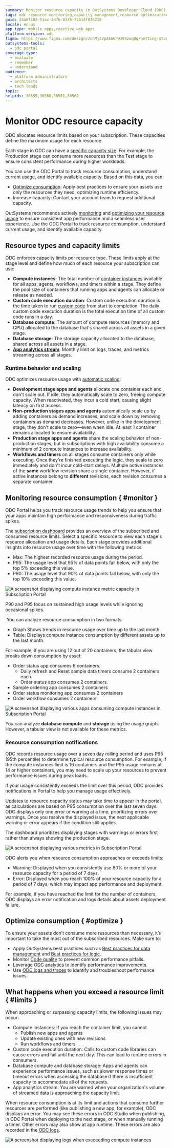 ```yaml
---
summary: Monitor resource capacity in OutSystems Developer Cloud (ODC) using the ODC Portal to optimize and track usage.
tags: odc resource monitoring,capacity management,resource optimization,cloud resource allocation
guid: 25a0f102-51ac-4d76-8376-72b14f0f6218
locale: en-us
app_type: mobile apps,reactive web apps
platform-version: odc
figma: https://www.figma.com/design/zohMj3VpAEA6P9J9azwqQq/Getting-started-with-ODC?node-id=3518-60&t=TBoOpDVweGRN6kRD-1
outsystems-tools:
  - odc portal
coverage-type:
  - evaluate
  - remember
  - understand
audience:
  - platform administrators
  - architects
  - tech leads
topic:
helpids: 30559,30560,30561,30562
---
```


# Monitor ODC resource capacity

ODC allocates resource limits based on your subscription. These capacities define the maximum usage for each resource. 

Each stage in ODC can have a [specific capacity size](https://www.outsystems.com/evaluation-guide/scalability/architecture/#capacity-fair-use-limits). For example, the Production stage can consume more resources than the Test stage to ensure consistent performance during higher workloads.

You can use the ODC Portal to track resource consumption, understand current usage, and identify available capacity. Based on this data, you can:
* [Optimize consumption](#optimize): Apply best practices to ensure your assets use only the resources they need, optimizing runtime efficiency.
* Increase capacity: Contact your account team to request additional capacity.

OutSystems recommends actively [monitoring](#monitor) and [optimizing your resource usage](#optimize) to ensure consistent app performance and a seamless user experience. Use the ODC Portal to track resource consumption, understand current usage, and identify available capacity.

## Resource types and capacity limits

ODC enforces capacity limits per resource type. These limits apply at the stage level and define how much of each resource your subscription can use:

* **Compute instances**: The total number of [container instances](../app-architecture/intro.md#containers) available for all apps, agents, workflows, and timers within a stage. They define the pool size of containers that running apps and agents can allocate or release as needed. 
* **Custom code execution duration**: Custom code execution duration is the time taken to run [custom code](../building-apps/external-logic/intro.md) from start to completion. The daily custom code execution duration is the total execution time of all custom code runs in a day. 
* **Database compute**: The amount of compute resources (memory and CPU) allocated to the database that's shared across all assets in a given stage.
* **Database storage**: The storage capacity allocated to the database, shared across all assets in a stage.
* **[App analytics stream](../monitor-and-troubleshoot/stream-app-analytics/stream-app-analytics-overview.md)**: Monthly limit on logs, traces, and metrics streaming across all stages.

### Runtime behavior and scaling

ODC optimizes resource usage with [automatic scaling](../manage-platform-app-lifecycle/platform-architecture/intro.md#runtime-cluster):

* **Development stage apps and agents** allocate one container each and don't scale out. If idle, they automatically scale to zero, freeing compute capacity. When reactivated, they incur a cold start, causing slight latency on first access.
* **Non-production stages apps and agents** automatically scale up by adding containers as demand increases, and scale down by removing containers as demand decreases. However, unlike in the development stage, they don't scale to zero—even when idle. At least 1 container remains allocated to ensure availability.
* **Production stage apps and agents** share the scaling behavior of non-production stages, but in subscriptions with high availability consume a minimum of 2 compute instances to increase availability.
* **Workflows and timers** on all stages consume containers only while executing. Once they're finished executing the logic, they scale to zero immediately and don't incur cold-start delays. Multiple active instances of the **same** workflow revision share a single container. However, if active instances belong to **different** revisions, each revision consumes a separate container.

## Monitoring resource consumption { #monitor }

ODC Portal helps you track resource usage trends to help you ensure that your apps maintain high performance and responsiveness during traffic spikes. 

The [subscription dashboard](../manage-platform-app-lifecycle/subscription-console.md) provides an overview of the subscribed and consumed resource limits. Select a specific resource to view each stage's resource allocation and usage details. Each stage provides additional insights into resource usage over time with the following metrics:

* Max: The highest recorded resource usage during the period.
* P95: The usage level that 95% of data points fall below, with only the top 5% exceeding this value.
* P90: The usage level that 90% of data points fall below, with only the top 10% exceeding this value.

![A screenshot displaying compute instance metric capacity in Subscription Portal](images/detail-compute-instance-pl.png "Compute Instance Metric Capacity")

<div class="info" markdown="1">

P90 and P95 focus on sustained high usage levels while ignoring occasional spikes.

</div>

 You can analyze resource consumption in two formats:

* Graph Shows trends in resource usage over time up to the last month.
* Table: Displays compute instance consumption by different assets up to the last month.

For example, if you are using 12 out of 20 containers, the tabular view breaks down consumption by asset:

* Order status app consumes 6 containers. 
  * Daily refresh and Reset sample data timers consume 2 containers each.
  * Order status app consumes 2 containers.
* Sample ordering app consumes 2 containers
* Order status monitoring app consumes 2 containers
* Order workflow consumes 2 containers.

![A screenshot displaying various apps consuming compute instances in Subscription Portal](images/detail-compute-instance-table-pl.png "Compute Instances Consumption by Apps")

<div class="info" markdown="1">

You can analyze **database compute** and **storage** using the usage graph. However, a tabular view is not available for these metrics.

</div>

### Resource consumption notifications

ODC records resource usage over a seven day rolling period and uses P95 (95th percentile) to determine typical resource consumption. For example, if the compute instances limit is 16 containers and the P95 usage remains at 14 or higher containers, you may need to scale up your resources to prevent performance issues during peak loads. 

If your usage consistently exceeds the limit over this period, ODC provides notifications in Portal to help you manage usage effectively.

Updates to resource capacity status may take time to appear in the portal, as calculations are based on P95 consumption over the last seven days. ODC displays only one error or warning at a time, prioritizing errors over warnings. Once you resolve the displayed issue, the next applicable warning or error appears if the condition still applies.

<div class="info" markdown="1">

The dashboard prioritizes displaying stages with warnings or errors first rather than always showing the production stage. 

</div>

![A screenshot displaying various metrics in Subscription Portal](images/db-compute-exceed-capaciy-pl.png "Subscription Portal Metrics Overview")

ODC alerts you when resource consumption approaches or exceeds limits:

* Warning: Displayed when you consistently use 80% or more of your resource capacity for a period of 7 days.
* Error: Displayed when you reach 100% of your resource capacity for a period of 7 days, which may impact app performance and deployment.

For example, if you have reached the limit for the number of containers, ODC displays an error notification and logs details about assets deployment failure.

## Optimize consumption { #optimize }

To ensure your assets don’t consume more resources than necessary, it’s important to take the most out of the subscribed resources. Make sure to:

* Apply OutSystems best practices such as [Best practices for data management](../building-apps/data/data-best-practices/intro.md) and [Best practices for logic](../building-apps/logic/best-practices-logic.md).
* Monitor [Code quality](../monitor-and-troubleshoot/manage-technical-debt/managing-tech-debt.md) to prevent common performance pitfalls.
* Leverage [ODC analytics](../monitor-and-troubleshoot/app-health.md) to identify performance improvements.
* Use [ODC logs and traces](../monitor-and-troubleshoot/monitor-apps.md) to identify and troubleshoot performance issues.

## What happens when you exceed a resource limit { #limits }

When approaching or surpassing capacity limits, the following issues may occur:

* Compute instances: If you reach the container limit, you cannot 
  * Publish new apps and agents
  * Update existing ones with new revisions
  * Run workflows and timers
* Custom code execution duration: Calls to custom code libraries can cause errors and fail until the next day. This can lead to runtime errors in consumers.
* Database compute and database storage: Apps and agents can experience performance issues, such as slower response times or timeout errors when accessing the database if there is insufficient capacity to accommodate all of the requests.
* App analytics stream: You are warned when your organization's volume of streamed data is approaching the capacity limit.

When resource consumption is at its limit and actions that consume further resources are performed (like publishing a new app, for example), ODC displays an error. You may see these errors in ODC Studio when publishing, in ODC Portal when deploying to the next stage, or when manually running a timer. Other errors may also show at app runtime. These errors are also recorded in the [ODC logs](../monitor-and-troubleshoot/monitor-apps.md#logs).

![A screenshot displaying logs when execeeding compute instances](images/logs-exceeding-compute-pl.png "Compute Instance Metric Log")
